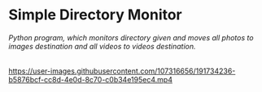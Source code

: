 # Simple Directory Monitor
###### Python program, which monitors directory given and moves all photos to images destination and all videos to videos destination.


https://user-images.githubusercontent.com/107316656/191734236-b5876bcf-cc8d-4e0d-8c70-c0b34e195ec4.mp4


